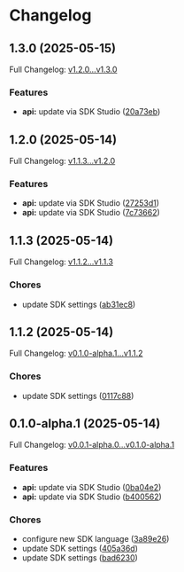 # Changelog

## 1.3.0 (2025-05-15)

Full Changelog: [v1.2.0...v1.3.0](https://github.com/Papr-ai/papr-TypescriptSDK/compare/v1.2.0...v1.3.0)

### Features

* **api:** update via SDK Studio ([20a73eb](https://github.com/Papr-ai/papr-TypescriptSDK/commit/20a73ebb75151fc2131cb05064b7d49034edcda3))

## 1.2.0 (2025-05-14)

Full Changelog: [v1.1.3...v1.2.0](https://github.com/Papr-ai/papr-TypescriptSDK/compare/v1.1.3...v1.2.0)

### Features

* **api:** update via SDK Studio ([27253d1](https://github.com/Papr-ai/papr-TypescriptSDK/commit/27253d142a1d1695afe145d847c6fd1ab4d5a4b6))
* **api:** update via SDK Studio ([7c73662](https://github.com/Papr-ai/papr-TypescriptSDK/commit/7c73662c5d94fe8e5037f2413b8bb48683742789))

## 1.1.3 (2025-05-14)

Full Changelog: [v1.1.2...v1.1.3](https://github.com/Papr-ai/papr-TypescriptSDK/compare/v1.1.2...v1.1.3)

### Chores

* update SDK settings ([ab31ec8](https://github.com/Papr-ai/papr-TypescriptSDK/commit/ab31ec84c65ba11e5d5574b80019fd8193a40350))

## 1.1.2 (2025-05-14)

Full Changelog: [v0.1.0-alpha.1...v1.1.2](https://github.com/Papr-ai/papr-TypescriptSDK/compare/v0.1.0-alpha.1...v1.1.2)

### Chores

* update SDK settings ([0117c88](https://github.com/Papr-ai/papr-TypescriptSDK/commit/0117c88bd6016b4f6e81543a085ad8b3b87518b0))

## 0.1.0-alpha.1 (2025-05-14)

Full Changelog: [v0.0.1-alpha.0...v0.1.0-alpha.1](https://github.com/Papr-ai/papr-TypescriptSDK/compare/v0.0.1-alpha.0...v0.1.0-alpha.1)

### Features

* **api:** update via SDK Studio ([0ba04e2](https://github.com/Papr-ai/papr-TypescriptSDK/commit/0ba04e27879ef602b431fda5fa1c9d4916420ae7))
* **api:** update via SDK Studio ([b400562](https://github.com/Papr-ai/papr-TypescriptSDK/commit/b400562942235901e13f00ff3901b7bbb8846946))


### Chores

* configure new SDK language ([3a89e26](https://github.com/Papr-ai/papr-TypescriptSDK/commit/3a89e265d8a98c691f2349e0385554761ec5c193))
* update SDK settings ([405a36d](https://github.com/Papr-ai/papr-TypescriptSDK/commit/405a36da969e180512463e2870567885d8cd03f6))
* update SDK settings ([bad6230](https://github.com/Papr-ai/papr-TypescriptSDK/commit/bad6230e85d61c2f2b51ca7af133b91bba0291f5))
